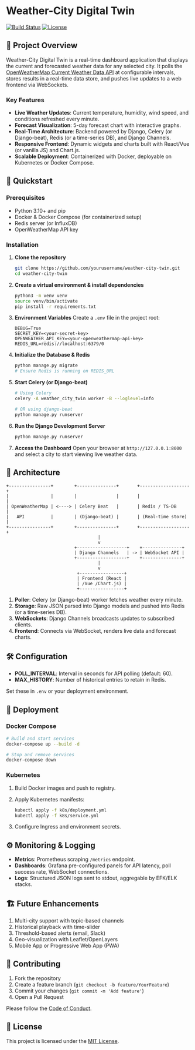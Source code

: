 # Weather-City Digital Twin

[![Build Status](https://img.shields.io/github/actions/workflow/status/yourusername/weather-city-twin/ci.yml)](https://github.com/yourusername/weather-city-twin/actions)
[![License](https://img.shields.io/github/license/yourusername/weather-city-twin)](LICENSE)

## 📖 Project Overview

Weather-City Digital Twin is a real-time dashboard application that displays the current and forecasted weather data for any selected city. It polls the [OpenWeatherMap Current Weather Data API](https://openweathermap.org/api) at configurable intervals, stores results in a real-time data store, and pushes live updates to a web frontend via WebSockets.

### Key Features

* **Live Weather Updates**: Current temperature, humidity, wind speed, and conditions refreshed every minute.
* **Forecast Visualization**: 5-day forecast chart with interactive graphs.
* **Real-Time Architecture**: Backend powered by Django, Celery (or Django-beat), Redis (or a time-series DB), and Django Channels.
* **Responsive Frontend**: Dynamic widgets and charts built with React/Vue (or vanilla JS) and Chart.js.
* **Scalable Deployment**: Containerized with Docker, deployable on Kubernetes or Docker Compose.

## 🚀 Quickstart

### Prerequisites

* Python 3.10+ and pip
* Docker & Docker Compose (for containerized setup)
* Redis server (or InfluxDB)
* OpenWeatherMap API key

### Installation

1. **Clone the repository**

   ```bash
   git clone https://github.com/yourusername/weather-city-twin.git
   cd weather-city-twin
   ```

2. **Create a virtual environment & install dependencies**

   ```bash
   python3 -m venv venv
   source venv/bin/activate
   pip install -r requirements.txt
   ```

3. **Environment Variables**
   Create a `.env` file in the project root:

   ```dotenv
   DEBUG=True
   SECRET_KEY=<your-secret-key>
   OPENWEATHER_API_KEY=<your-openweathermap-api-key>
   REDIS_URL=redis://localhost:6379/0
   ```

4. **Initialize the Database & Redis**

   ```bash
   python manage.py migrate
   # Ensure Redis is running on REDIS_URL
   ```

5. **Start Celery (or Django-beat)**

   ```bash
   # Using Celery
   celery -A weather_city_twin worker -B --loglevel=info

   # OR using django-beat
   python manage.py runserver
   ```

6. **Run the Django Development Server**

   ```bash
   python manage.py runserver
   ```

7. **Access the Dashboard**
   Open your browser at `http://127.0.0.1:8000` and select a city to start viewing live weather data.

## 📐 Architecture

```text
+----------------+        +---------------+       +-------------------+
|                |        |               |       |                   |
| OpenWeatherMap | <----> | Celery Beat   |       | Redis / TS-DB     |
|   API          |        | (Django-beat) |       | (Real-time store) |
+----------------+        +---------------+       +-------------------+
                                   |
                                   v
                          +-------------------+    +---------------+
                          | Django Channels   | -> | WebSocket API |
                          +-------------------+    +---------------+
                                   |
                                   v
                           +-----------------+
                           | Frontend (React |
                           | /Vue /Chart.js) |
                           +-----------------+
```

1. **Poller**: Celery (or Django-beat) worker fetches weather every minute.
2. **Storage**: Raw JSON parsed into Django models and pushed into Redis (or a time-series DB).
3. **WebSockets**: Django Channels broadcasts updates to subscribed clients.
4. **Frontend**: Connects via WebSocket, renders live data and forecast charts.

## 🛠️ Configuration

* **POLL\_INTERVAL**: Interval in seconds for API polling (default: 60).
* **MAX\_HISTORY**: Number of historical entries to retain in Redis.

Set these in `.env` or your deployment environment.

## 🚢 Deployment

### Docker Compose

```bash
# Build and start services
docker-compose up --build -d

# Stop and remove services
docker-compose down
```

### Kubernetes

1. Build Docker images and push to registry.

2. Apply Kubernetes manifests:

   ```bash
   kubectl apply -f k8s/deployment.yml
   kubectl apply -f k8s/service.yml
   ```

3. Configure Ingress and environment secrets.

## ⚙️ Monitoring & Logging

* **Metrics**: Prometheus scraping `/metrics` endpoint.
* **Dashboards**: Grafana pre-configured panels for API latency, poll success rate, WebSocket connections.
* **Logs**: Structured JSON logs sent to stdout, aggregable by EFK/ELK stacks.

## 🏗️ Future Enhancements

1. Multi-city support with topic-based channels
2. Historical playback with time-slider
3. Threshold-based alerts (email, Slack)
4. Geo-visualization with Leaflet/OpenLayers
5. Mobile App or Progressive Web App (PWA)

## 🤝 Contributing

1. Fork the repository
2. Create a feature branch (`git checkout -b feature/YourFeature`)
3. Commit your changes (`git commit -m 'Add feature'`)
4. Open a Pull Request

Please follow the [Code of Conduct](CODE_OF_CONDUCT.md).

## 📄 License

This project is licensed under the [MIT License](LICENSE).
